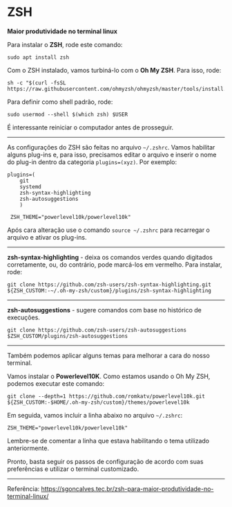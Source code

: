# ZSH

**Maior produtividade no terminal linux**

Para instalar o **ZSH**, rode este comando:

    sudo apt install zsh

Com o ZSH instalado, vamos turbiná-lo com o **Oh My ZSH**. Para isso, rode:

    sh -c "$(curl -fsSL https://raw.githubusercontent.com/ohmyzsh/ohmyzsh/master/tools/install.sh)"

Para definir como shell padrão, rode:

    sudo usermod --shell $(which zsh) $USER

É interessante reiniciar o computador antes de prosseguir.

---

As configurações do ZSH são feitas no arquivo `~/.zshrc`. Vamos habilitar alguns plug-ins e, para isso, precisamos editar o arquivo e inserir o nome do plug-in dentro da categoria `plugins=(xyz)`. Por exemplo:

    plugins=(
	    git
	    systemd
	    zsh-syntax-highlighting
	    zsh-autosuggestions
	    )

     ZSH_THEME="powerlevel10k/powerlevel10k"

Após cara alteração use o comando `source ~/.zshrc` para recarregar o arquivo e ativar os plug-ins.

---

**zsh-syntax-highlighting** - deixa os comandos verdes quando digitados corretamente, ou, do contrário, pode marcá-los em vermelho. Para instalar, rode:

    git clone https://github.com/zsh-users/zsh-syntax-highlighting.git ${ZSH_CUSTOM:-~/.oh-my-zsh/custom}/plugins/zsh-syntax-highlighting

---

**zsh-autosuggestions** - sugere comandos com base no histórico de execuções.

    git clone https://github.com/zsh-users/zsh-autosuggestions $ZSH_CUSTOM/plugins/zsh-autosuggestions

---

Também podemos aplicar alguns temas para melhorar a cara do nosso terminal.

Vamos instalar o **Powerlevel10K**. Como estamos usando o Oh My ZSH, podemos executar este comando:

    git clone --depth=1 https://github.com/romkatv/powerlevel10k.git ${ZSH_CUSTOM:-$HOME/.oh-my-zsh/custom}/themes/powerlevel10k

Em seguida, vamos incluir a linha abaixo no arquivo `~/.zshrc`:

    ZSH_THEME="powerlevel10k/powerlevel10k"

Lembre-se de comentar a linha que estava habilitando o tema utilizado anteriormente.

Pronto, basta seguir os passos de configuração de acordo com suas preferências e utilizar o terminal customizado.

---

Referência: https://sgoncalves.tec.br/zsh-para-maior-produtividade-no-terminal-linux/

